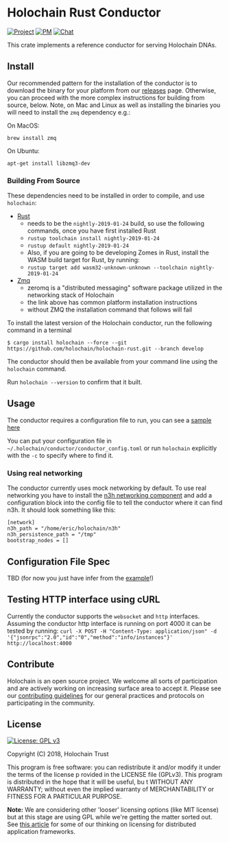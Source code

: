 # Holochain Rust Conductor

[![Project](https://img.shields.io/badge/project-holochain-blue.svg?style=flat-square)](http://holochain.org/)
[![PM](https://img.shields.io/badge/pm-waffle-blue.svg?style=flat-square)](https://waffle.io/holochain/org)
[![Chat](https://img.shields.io/badge/chat-chat%2eholochain%2enet-blue.svg?style=flat-square)](https://chat.holochain.net)

This crate implements a reference conductor for serving Holochain DNAs.

## Install

Our recommended pattern for the installation of the conductor is to download the binary for your platform from our [releases](https://github.com/holochain/holochain-rust/releases) page. Otherwise, you can proceed with the more complex instructions for building from source, below.  Note, on Mac and Linux as well as installing the binaries you will need to install the `zmq` dependency e.g.:

On MacOS:

```
brew install zmq
```

On Ubuntu:

```
apt-get install libzmq3-dev
```


### Building From Source

These dependencies need to be installed in order to compile, and use `holochain`:

- [Rust](https://www.rust-lang.org/en-US/install.html)
  - needs to be the `nightly-2019-01-24` build, so use the following commands, once you have first installed Rust
  - `rustup toolchain install nightly-2019-01-24`
  - `rustup default nightly-2019-01-24`
  - Also, if you are going to be developing Zomes in Rust, install the WASM build target for Rust, by running:
  - `rustup target add wasm32-unknown-unknown --toolchain nightly-2019-01-24`
- [Zmq](http://zeromq.org/intro:get-the-software)
  - zeromq is a "distributed messaging" software package utilized in the networking stack of Holochain
  - the link above has common platform installation instructions
  - without ZMQ the installation command that follows will fail


To install the latest version of the Holochain conductor, run the following command in a terminal
```shell
$ cargo install holochain --force --git https://github.com/holochain/holochain-rust.git --branch develop
```

The conductor should then be available from your command line using the `holochain` command.

Run `holochain --version` to confirm that it built.

## Usage

The conductor requires a configuration file to run, you can see a [sample here](https://github.com/holochain/holochain-rust/blob/develop/conductor/example-config/basic.toml)

You can put your configuration file in `~/.holochain/conductor/conductor_config.toml` or run `holochain` explicitly with the `-c` to specify where to find it.

### Using real networking
The conductor currently uses mock networking by default. To use real networking you have to install the [n3h networking component](https://github.com/holochain/n3h) and add a configuration block into the config file to tell the conductor where it can find n3h.  It should look something like this:

```
[network]
n3h_path = "/home/eric/holochain/n3h"
n3h_persistence_path = "/tmp"
bootstrap_nodes = []
```

## Configuration File Spec

TBD (for now you just have infer from the [example]((https://github.com/holochain/holochain-rust/blob/develop/conductor/example-config/basic.toml))!)

## Testing HTTP interface using cURL

Currently the conductor supports the `websocket` and `http` interfaces.
Assuming the conductor http interface is running on port 4000 it can be tested by running:
`curl -X POST -H "Content-Type: application/json" -d '{"jsonrpc":"2.0","id":"0","method":"info/instances"}' http://localhost:4000`


## Contribute
Holochain is an open source project.  We welcome all sorts of participation and are actively working on increasing surface area to accept it.  Please see our [contributing guidelines](../CONTRIBUTING.md) for our general practices and protocols on participating in the community.

## License
[![License: GPL v3](https://img.shields.io/badge/License-GPL%20v3-blue.svg)](http://www.gnu.org/licenses/gpl-3.0)

Copyright (C) 2018, Holochain Trust

This program is free software: you can redistribute it and/or modify it under the terms of the license p
rovided in the LICENSE file (GPLv3).  This program is distributed in the hope that it will be useful, bu
t WITHOUT ANY WARRANTY; without even the implied warranty of MERCHANTABILITY or FITNESS FOR A PARTICULAR
 PURPOSE.

**Note:** We are considering other 'looser' licensing options (like MIT license) but at this stage are using GPL while we're getting the matter sorted out.  See [this article](https://medium.com/holochain/licensing-needs-for-truly-p2p-software-a3e0fa42be6c) for some of our thinking on licensing for distributed application frameworks.
